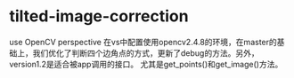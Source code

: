 # tilted-image-correction
use OpenCV perspective 
在vs中配置使用opencv2.4.8的环境，在master的基础上，我们优化了判断四个边角点的方式，更新了debug的方法。另外，version1.2是适合被app调用的接口。
尤其是get_points()和get_image()方法。
